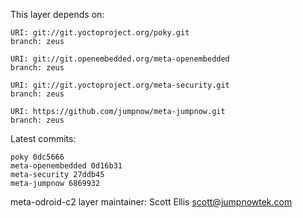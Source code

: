 This layer depends on:

    URI: git://git.yoctoproject.org/poky.git
    branch: zeus

    URI: git://git.openembedded.org/meta-openembedded
    branch: zeus

    URI: git://git.yoctoproject.org/meta-security.git
    branch: zeus

    URI: https://github.com/jumpnow/meta-jumpnow.git
    branch: zeus

Latest commits:

    poky 0dc5666
    meta-openembedded 0d16b31
    meta-security 27ddb45
    meta-jumpnow 6869932

meta-odroid-c2 layer maintainer: Scott Ellis <scott@jumpnowtek.com>
